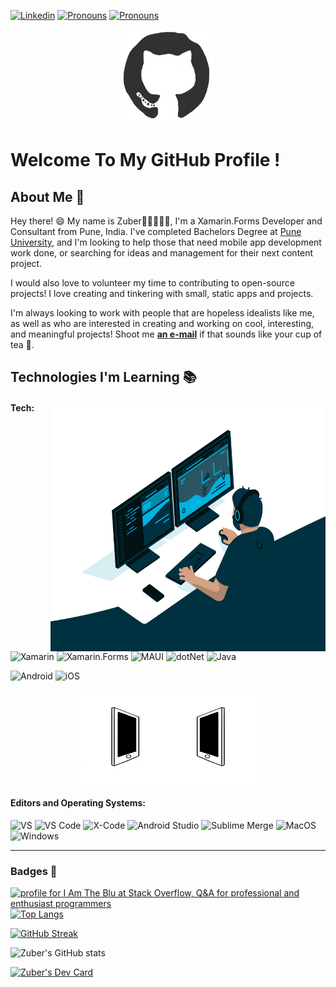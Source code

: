 [![Linkedin](https://img.shields.io/badge/-LinkedIn-blue?style=flat&logo=Linkedin&logoColor=white&link=https://linkedin.com/in/-zuber-shaikh/)](https://linkedin.com/in/-zuber-shaikh/)
[![Pronouns](https://img.shields.io/badge/StackOverflow-%232c3e50?style=flat&logo=stackoverflow)](https://stackoverflow.com/users/12768925/i-am-the-blu)
[![Pronouns](https://img.shields.io/badge/Pronouns-Blu-brightgreen?style=flat)]()
<img src="https://komarev.com/ghpvc/?username=z-shaikh&style=flat-square&color=blue" alt=""/><div align="center">

<img src="https://github.com/z-shaikh/z-shaikh/blob/main/octo.gif" alt="GitHub Logo" width="150" height="150" />
</div>

# Welcome To My GitHub Profile !

## About Me :wave:

Hey there! :smile: My name is Zuber👋🏼👨🏻‍💻, I'm a Xamarin.Forms Developer and Consultant from Pune, India. I've completed Bachelors Degree at [Pune University](https://zealeducation.com/), and I'm looking to help those that need mobile app development work done, or searching for ideas and management for their next content project.

I would also love to volunteer my time to contributing to open-source projects! I love creating and tinkering with small, static apps and projects.

I'm always looking to work with people that are hopeless idealists like me, as well as who are interested in creating and working on cool, interesting, and meaningful projects! Shoot me [**an e-mail**](mailto:zuber1234@gmail.com) if that sounds like your cup of tea 🍵.



## Technologies I'm Learning :books:
  <img align="right" alt="GIF" src="https://github.com/z-shaikh/z-shaikh/blob/main/code.gif?raw=true" width="440" height="400" />

#### Tech:

![Xamarin](https://img.shields.io/badge/Xamarin-%232c3e50?logo=Xamarin)
![Xamarin.Forms](https://img.shields.io/badge/Xamarin-Forms-%232c3e50?logo=xamarin)
![MAUI](https://img.shields.io/badge/dotNet-MAUI-%232c3e50?logo=dotnet)
![dotNet](https://img.shields.io/badge/dotNet-C%23-%232c3e50?logo=dotnet)
![Java](https://img.shields.io/badge/Java-Android-%232c3e50?logo=Android)

![Android](https://img.shields.io/badge/Xamarin-Android-%232c3e50?style=flat&logo=android)
![iOS](https://img.shields.io/badge/Xamarin-iOS-%232c3e50?logo=Apple)
  <div align="center">
  <img src="https://github.com/z-shaikh/z-shaikh/blob/main/connected.gif" alt="Raghav Khullar" width="300" height="150" />
  </div>

#### Editors and Operating Systems:

![VS](https://img.shields.io/badge/%20%20%20%20Visual%20Studio-%232c3e50?logo=visualstudio)
![VS Code](https://img.shields.io/badge/%20%20%20%20Visual%20Studio%20Code-%232c3e50?logo=visualstudiocode)
![X-Code](https://img.shields.io/badge/X--Code-%232c3e50?style=flat&logo=xcode)
![Android Studio](https://img.shields.io/badge/Android%20Studio-%232c3e50?style=flat&logo=androidstudio)
![Sublime Merge](https://img.shields.io/badge/Sublime%20Merge-%232c3e50?logo=git)
![MacOS](https://img.shields.io/badge/%20%20%20%20MacOS-%232c3e50?logo=MacOS)
![Windows](https://img.shields.io/badge/Windows-%232c3e50?logo=windows)
<hr>

### Badges  🔖

<a href="https://stackoverflow.com/users/12768925/i-am-the-blu"><img src="https://stackoverflow.com/users/flair/12768925.png?theme=dark" width="208" height="58" alt="profile for I Am The Blu at Stack Overflow, Q&amp;A for professional and enthusiast programmers" title="profile for I Am The Blu at Stack Overflow, Q&amp;A for professional and enthusiast programmers"></a>   [![Top Langs](https://readme-stats-z-shaikh.vercel.app/api/top-langs/?username=z-shaikh&layout=donut&theme=highcontrast)]()      

[![GitHub Streak](https://streak-stats.demolab.com?user=z-shaikh&theme=github-dark-dimmed&hide_border=true)]()

<!-- [![GitHub Streak](https://streak-stats.demolab.com?user=z-shaikh&theme=highcontrast)]() -->

![Zuber's GitHub stats](https://readme-stats-z-shaikh.vercel.app/api?username=z-shaikh&show=reviews,prs_merged,prs_merged_percentage&show_icons=true&theme=dracula)

<a href="https://app.daily.dev/ItsBlu"><img src="https://api.daily.dev/devcards/5b784ae1b6c54e6ba89e6b7e54126a0e.png?r=64j" width="400" alt="Zuber's Dev Card"/></a>

<!--
**z-shaikh/z-shaikh** is a ✨ _special_ ✨ repository because its `README.md` (this file) appears on your GitHub profile.

Here are some ideas to get you started:

- 🔭 I’m currently working on ...
- 🌱 I’m currently learning ...
- 👯 I’m looking to collaborate on ...
- 🤔 I’m looking for help with ...
- 💬 Ask me about ...
- 📫 How to reach me: ...
- 😄 Pronouns: ...
- ⚡ Fun fact: ...
-->
